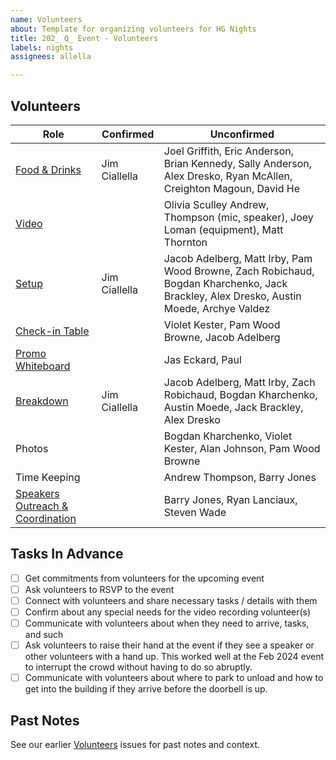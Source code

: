 ```yaml
---
name: Volunteers
about: Template for organizing volunteers for HG Nights
title: 202_ Q_ Event - Volunteers
labels: nights
assignees: allella

---
```


## Volunteers

| Role | Confirmed | Unconfirmed |
| ----------- | ----------- | ----------- |
| [Food & Drinks](https://github.com/hackgvl/nights/issues?q=food+planning+in%3Atitle+is%3Aissue) | Jim Ciallella | Joel Griffith, Eric Anderson, Brian Kennedy, Sally Anderson, Alex Dresko, Ryan McAllen, Creighton Magoun, David He |
| [Video](https://github.com/hackgvl/nights/issues?q=video+in%3Atitle+is%3Aissue) | | Olivia Sculley Andrew, Thompson (mic, speaker), Joey Loman (equipment), Matt Thornton |
| [Setup](https://github.com/hackgvl/nights/issues?q=check-in+in%3Atitle+is%3Aissue) | Jim Ciallella | Jacob Adelberg, Matt Irby, Pam Wood Browne, Zach Robichaud, Bogdan Kharchenko, Jack Brackley, Alex Dresko, Austin Moede, Archye Valdez |
| [Check-in Table](https://github.com/hackgvl/nights/issues?q=check-in+in%3Atitle+is%3Aissue) | | Violet Kester, Pam Wood Browne, Jacob Adelberg |
| [Promo Whiteboard](https://github.com/hackgvl/nights/issues?q=whiteboard+in%3Atitle+is%3Aissue) | | Jas Eckard, Paul |
| [Breakdown](https://github.com/hackgvl/nights/issues?q=breakdown+in%3Atitle+is%3Aissue)| Jim Ciallella | Jacob Adelberg, Matt Irby, Zach Robichaud, Bogdan Kharchenko, Austin Moede, Jack Brackley, Alex Dresko |
| Photos | | Bogdan Kharchenko, Violet Kester, Alan Johnson, Pam Wood Browne |
| Time Keeping | | Andrew Thompson, Barry Jones |
| [Speakers Outreach & Coordination](https://github.com/hackgvl/nights/issues?q=speakers+format+in%3Atitle+is%3Aissue) | | Barry Jones, Ryan Lanciaux, Steven Wade |
 
## Tasks In Advance
- [ ] Get commitments from volunteers for the upcoming event
- [ ] Ask volunteers to RSVP to the event
- [ ] Connect with volunteers and share necessary tasks / details with them
- [ ] Confirm about any special needs for the video recording volunteer(s)
- [ ] Communicate with volunteers about when they need to arrive, tasks, and such
- [ ] Ask volunteers to raise their hand at the event if they see a speaker or other volunteers with a hand up. This worked well at the Feb 2024 event to interrupt the crowd without having to do so abruptly.
- [ ] Communicate with volunteers about where to park to unload and how to get into the building if they arrive before the doorbell is up.

## Past Notes
See our earlier [Volunteers](https://github.com/hackgvl/nights/issues?q=volunteers+in%3Atitle+is%3Aissue) issues for past notes and context.
